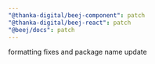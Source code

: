 ```yaml
---
"@thanka-digital/beej-component": patch
"@thanka-digital/beej-react": patch
"@beej/docs": patch
---
```


formatting fixes and package name update

